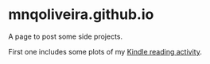 # mnqoliveira.github.io

A page to post some side projects. 

First one includes some plots of my [Kindle reading activity](https://github.com/mnqoliveira/mnqoliveira.github.io/blob/main/kindle_activity/notebook.md).
